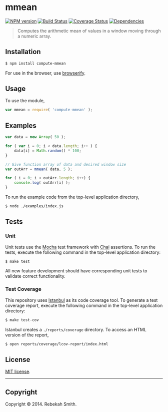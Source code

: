 mmean
===
[![NPM version][npm-image]][npm-url] [![Build Status][travis-image]][travis-url] [![Coverage Status][coveralls-image]][coveralls-url] [![Dependencies][dependencies-image]][dependencies-url]

> Computes the arithmetic mean of values in a window moving through a numeric array.


## Installation

``` bash
$ npm install compute-mmean
```

For use in the browser, use [browserify](https://github.com/substack/node-browserify).


## Usage

To use the module,

``` javascript
var mmean = require( 'compute-mmean' );
```


## Examples

``` javascript
var data = new Array( 50 );

for ( var i = 0; i < data.length; i++ ) {
	data[i] = Math.random() * 100;
}

// Give function array of data and desired window size
var outArr = mmean( data, 5 );

for ( i = 0; i < outArr.length; i++) {
	console.log( outArr[i] );
}
```

To run the example code from the top-level application directory,

``` bash
$ node ./examples/index.js
```


## Tests

### Unit

Unit tests use the [Mocha](http://visionmedia.github.io/mocha) test framework with [Chai](http://chaijs.com) assertions. To run the tests, execute the following command in the top-level application directory:

``` bash
$ make test
```

All new feature development should have corresponding unit tests to validate correct functionality.


### Test Coverage

This repository uses [Istanbul](https://github.com/gotwarlost/istanbul) as its code coverage tool. To generate a test coverage report, execute the following command in the top-level application directory:

``` bash
$ make test-cov
```

Istanbul creates a `./reports/coverage` directory. To access an HTML version of the report,

``` bash
$ open reports/coverage/lcov-report/index.html
```


## License

[MIT license](http://opensource.org/licenses/MIT). 


---
## Copyright

Copyright &copy; 2014. Rebekah Smith.


[npm-image]: http://img.shields.io/npm/v/compute-mmean.svg
[npm-url]: https://npmjs.org/package/compute-mmean

[travis-image]: http://img.shields.io/travis/compute-io/mmean/master.svg
[travis-url]: https://travis-ci.org/compute-io/mmean

[coveralls-image]: https://img.shields.io/coveralls/compute-io/mmean/master.svg
[coveralls-url]: https://coveralls.io/r/compute-io/mmean?branch=master

[dependencies-image]: http://img.shields.io/david/compute-io/mmean.svg
[dependencies-url]: https://david-dm.org/compute-io/mmean

[dev-dependencies-image]: http://img.shields.io/david/dev/compute-io/mmean.svg
[dev-dependencies-url]: https://david-dm.org/dev/compute-io/mmean

[github-issues-image]: http://img.shields.io/github/issues/compute-io/mmean.svg
[github-issues-url]: https://github.com/compute-io/mmean/issues